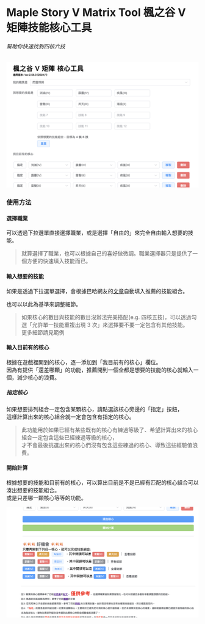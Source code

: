 # Maple Story V Matrix Tool 楓之谷 V 矩陣技能核心工具

###### 幫助你快速找到四核六技

![](./readme-assets/skill-select.png)

### 使用方法

#### 選擇職業

可以透過下拉選單直接選擇職業，或是選擇「自由的」來完全自由輸入想要的技能。

> 就算選擇了職業，也可以根據自己的喜好做微調。職業選擇器只是提供了一個方便的快速填入技能而已。

#### 輸入想要的技能

如果是透過下拉選單選擇，會根據巴哈網友的[文章](https://home.gamer.com.tw/homeindex.php?owner=as12bird)自動填入推薦的技能組合。

也可以以此為基準來調整細節。

> 如果核心的數目與技能的數目沒辦法完美搭配(e.g. 四核五技)，可以透過勾選「允許單一技能重複出現 3 次」來選擇要不要一定包含有其他技能。  
> 更多細節請見範例

#### 輸入目前有的核心

根據在遊戲裡開到的核心，逐一添加到「我目前有的核心」欄位。  
因為有提供「還差哪顆」的功能，推薦開到一個全都是想要的技能的核心就輸入一個，減少核心的浪費。

##### 指定核心

如果想要排列組合一定包含某顆核心，請點選該核心旁邊的「指定」按鈕，  
這樣計算出來的核心組合就一定會包含有指定的核心。

> 此功能用於如果已經有某些既有的核心有練過等級了、希望計算出來的核心組合一定包含這些已經練過等級的核心，  
> 才不會最後挑選出來的核心們沒有包含這些練過的核心、導致這些經驗值浪費。

#### 開始計算

根據想要的技能和目前有的核心，可以算出目前是不是已經有匹配的核心組合可以湊出想要的技能組合。  
或是只差哪一顆核心等等的功能。

![](./readme-assets/result.png)
